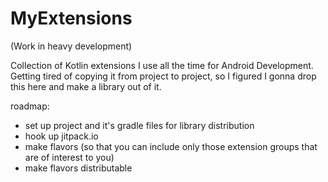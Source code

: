 # MyExtensions
(Work in heavy development)

Collection of Kotlin extensions I use all the time for Android Development. Getting tired of copying it from project to project, so I figured I gonna drop this here and make a library out of it.

roadmap:
- set up project and it's gradle files for library distribution
- hook up jitpack.io
- make flavors (so that you can include only those extension groups that are of interest to you)
- make flavors distributable
